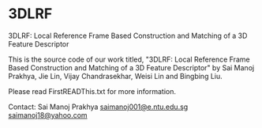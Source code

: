 # 3DLRF
3DLRF: Local Reference Frame Based Construction and Matching of a 3D Feature Descriptor


This is the source code of our work titled, "3DLRF: Local Reference Frame Based Construction and Matching of a 3D Feature Descriptor" by Sai Manoj Prakhya, Jie Lin, Vijay Chandrasekhar, Weisi Lin and Bingbing Liu.

Please read FirstREADThis.txt for more information.


Contact:
Sai Manoj Prakhya
saimanoj001@e.ntu.edu.sg
saimanoj18@yahoo.com

